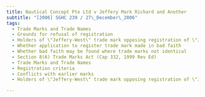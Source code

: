 ```yaml
---
title: Nautical Concept Pte Ltd v Jeffery Mark Richard and Another 
subtitle: "[2006] SGHC 239 / 27\_December\_2006"
tags:
  - Trade Marks and Trade Names
  - Grounds for refusal of registration
  - Holders of \"Jeffery-West\" trade mark opposing registration of \"JWest\" trade mark by appellant-applicant
  - Whether application to register trade mark made in bad faith
  - Whether bad faith may be found where trade marks not identical
  - Section 8(6) Trade Marks Act (Cap 332, 1999 Rev Ed)
  - Trade Marks and Trade Names
  - Registration criteria
  - Conflicts with earlier marks
  - Holders of \"Jeffery-West\" trade mark opposing registration of \"JWest\" trade mark by appellant-applicant

---
```


